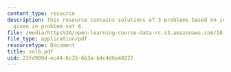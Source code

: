 ```yaml
---
content_type: resource
description: This resource contains solutions of 3 problems based on integral equations
  given in problem set 6.
file: /media/https%3A/open-learning-course-data-rc.s3.amazonaws.com/18-307-integral-equations-spring-2006/23fd909dec446c356b3ab4c4d6a40227_sol6.pdf
file_type: application/pdf
resourcetype: Document
title: sol6.pdf
uid: 23fd909d-ec44-6c35-6b3a-b4c4d6a40227
---
```

